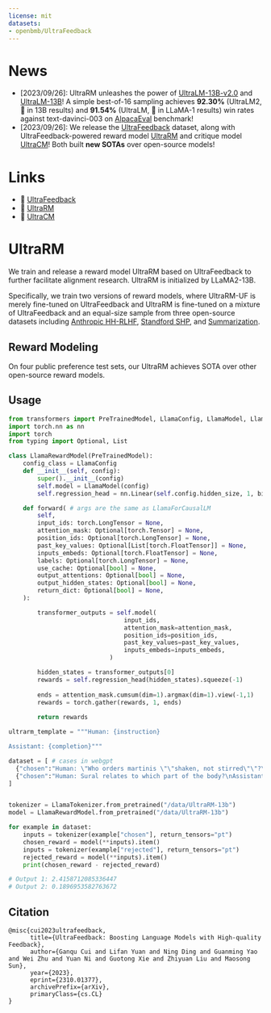 ```yaml
---
license: mit
datasets:
- openbmb/UltraFeedback
---
```


# News

- [2023/09/26]: UltraRM unleashes the power of [UltraLM-13B-v2.0](https://huggingface.co/openbmb/UltraLM-13b-v2.0) and [UltraLM-13B](https://huggingface.co/openbmb/UltraLM-13b)! A simple best-of-16 sampling achieves **92.30%** (UltraLM2, 🥇 in 13B results) and **91.54%** (UltraLM, 🥇 in LLaMA-1 results) win rates against text-davinci-003 on [AlpacaEval](https://tatsu-lab.github.io/alpaca_eval/) benchmark!
- [2023/09/26]: We release the [UltraFeedback](https://huggingface.co/datasets/openbmb/UltraFeedback) dataset, along with UltraFeedback-powered reward model [UltraRM](https://huggingface.co/datasets/openbmb/UltraFeedback) and critique model [UltraCM](https://huggingface.co/datasets/openbmb/UltraCM-13b)! Both built **new SOTAs** over open-source models!  

# Links

- 🤗 [UltraFeedback](https://huggingface.co/datasets/openbmb/UltraFeedback)
- 🤗 [UltraRM](https://huggingface.co/datasets/openbmb/UltraRM-13b)
- 🤗 [UltraCM](https://huggingface.co/datasets/openbmb/UltraCM-13b)

# UltraRM

We train and release a reward model UltraRM based on UltraFeedback to further facilitate alignment research. UltraRM is initialized by LLaMA2-13B.

Specifically, we train two versions of reward models, where UltraRM-UF is merely fine-tuned on UltraFeedback and UltraRM is fine-tuned on a mixture of UltraFeedback and an equal-size sample from three open-source datasets including [Anthropic HH-RLHF](https://huggingface.co/datasets/Anthropic/hh-rlhf), [Standford SHP](https://huggingface.co/datasets/stanfordnlp/SHP), and [Summarization](https://huggingface.co/datasets/openai/summarize_from_feedback).

## Reward Modeling

On four public preference test sets, our UltraRM achieves SOTA over other open-source reward models. 

## Usage
```python
from transformers import PreTrainedModel, LlamaConfig, LlamaModel, LlamaTokenizer
import torch.nn as nn
import torch
from typing import Optional, List

class LlamaRewardModel(PreTrainedModel):
    config_class = LlamaConfig
    def __init__(self, config):
        super().__init__(config)
        self.model = LlamaModel(config)
        self.regression_head = nn.Linear(self.config.hidden_size, 1, bias=False)

    def forward( # args are the same as LlamaForCausalLM
        self,
        input_ids: torch.LongTensor = None,
        attention_mask: Optional[torch.Tensor] = None,
        position_ids: Optional[torch.LongTensor] = None,
        past_key_values: Optional[List[torch.FloatTensor]] = None,
        inputs_embeds: Optional[torch.FloatTensor] = None,
        labels: Optional[torch.LongTensor] = None,
        use_cache: Optional[bool] = None,
        output_attentions: Optional[bool] = None,
        output_hidden_states: Optional[bool] = None,
        return_dict: Optional[bool] = None,
    ):

        transformer_outputs = self.model(
                                input_ids,
                                attention_mask=attention_mask,
                                position_ids=position_ids,
                                past_key_values=past_key_values,
                                inputs_embeds=inputs_embeds,                               
                            )

        hidden_states = transformer_outputs[0]
        rewards = self.regression_head(hidden_states).squeeze(-1)
        
        ends = attention_mask.cumsum(dim=1).argmax(dim=1).view(-1,1)
        rewards = torch.gather(rewards, 1, ends)
        
        return rewards

ultrarm_template = """Human: {instruction}

Assistant: {completion}"""

dataset = [ # cases in webgpt
  {"chosen":"Human: \"Who orders martinis \"\"shaken, not stirred\"\"?\"\nAssistant: Sean Connery's character, fictional British Secret Service agent James Bond, in the movie Goldfinger, stated that he preferred his martini to be \"shaken, not stirred\". [1] Some believe that Bond ordered his martini shaken because of the vodka it contained, as vodka was, for the most part, refined from potatoes (cheaper brands) which made the vodka oily. To disperse the oil, Bond ordered his martinis shaken. [2]","rejected":"Human: \"Who orders martinis \"\"shaken, not stirred\"\"?\"\nAssistant: Fleming's fictional British Secret Service agent James Bond orders his martini cocktail shaken, not stirred [1]. Bond's preferences for his martini are carried over to the films, where his orders are seen in both the 1961 film Dr. No and the 2006 film Casino Royale [1, 2]. In both films, Bond's subordinates copy his order, telling the bartender to keep the fruit with their drinks [2]. However, in the 2006 film, Bond appears irritated when the bartender asks if he would like his drink shaken or stirred [2]."},
  {"chosen":"Human: Sural relates to which part of the body?\nAssistant: The sural region is the muscular swelling of the back of the leg below the knee, formed chiefly by the bellies of the gastrocnemius and soleus muscles [1,2].","rejected":"Human: Sural relates to which part of the body?\nAssistant: The Sural nerve runs down the side of the leg near the small saphenous vein, then passes forward below the lateral malleolus and continues on the outside of the foot as the lateral dorsal cutaneous nerve, which then communicates with the intermediate dorsal cutaneous nerve, which branches off to the side of the foot. [1]"}
]


tokenizer = LlamaTokenizer.from_pretrained("/data/UltraRM-13b")
model = LlamaRewardModel.from_pretrained("/data/UltraRM-13b")

for example in dataset:
    inputs = tokenizer(example["chosen"], return_tensors="pt")
    chosen_reward = model(**inputs).item()
    inputs = tokenizer(example["rejected"], return_tensors="pt")
    rejected_reward = model(**inputs).item()
    print(chosen_reward - rejected_reward)

# Output 1: 2.4158712085336447
# Output 2: 0.1896953582763672
```

## Citation
```
@misc{cui2023ultrafeedback,
      title={UltraFeedback: Boosting Language Models with High-quality Feedback}, 
      author={Ganqu Cui and Lifan Yuan and Ning Ding and Guanming Yao and Wei Zhu and Yuan Ni and Guotong Xie and Zhiyuan Liu and Maosong Sun},
      year={2023},
      eprint={2310.01377},
      archivePrefix={arXiv},
      primaryClass={cs.CL}
}
```